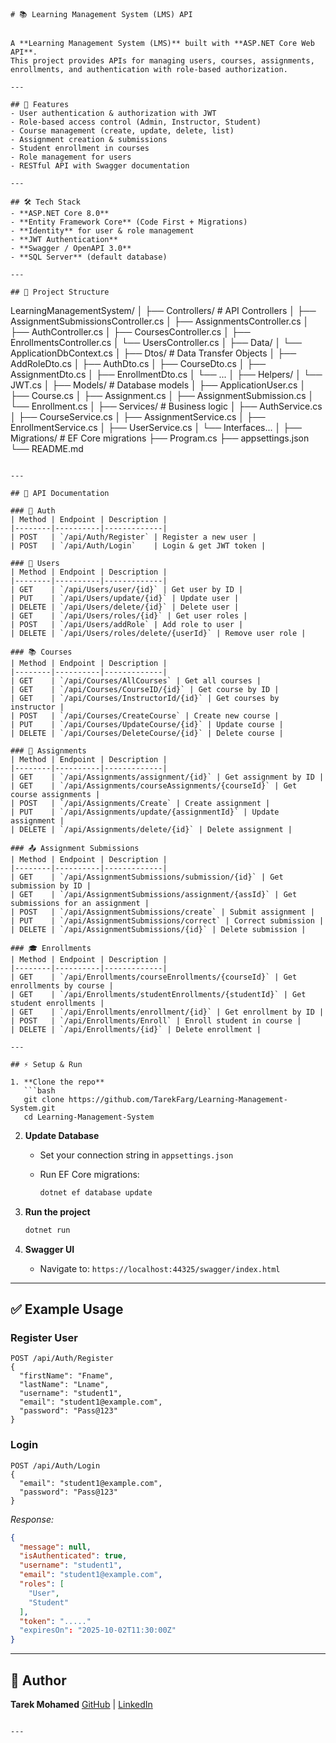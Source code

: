 ```
# 📚 Learning Management System (LMS) API


A **Learning Management System (LMS)** built with **ASP.NET Core Web API**.  
This project provides APIs for managing users, courses, assignments, enrollments, and authentication with role-based authorization.

---

## 🚀 Features
- User authentication & authorization with JWT
- Role-based access control (Admin, Instructor, Student)
- Course management (create, update, delete, list)
- Assignment creation & submissions
- Student enrollment in courses
- Role management for users
- RESTful API with Swagger documentation

---

## 🛠️ Tech Stack
- **ASP.NET Core 8.0**  
- **Entity Framework Core** (Code First + Migrations)  
- **Identity** for user & role management  
- **JWT Authentication**  
- **Swagger / OpenAPI 3.0**  
- **SQL Server** (default database)  

---

## 📂 Project Structure

```

LearningManagementSystem/
│
├── Controllers/              # API Controllers
│   ├── AssignmentSubmissionsController.cs
│   ├── AssignmentsController.cs
│   ├── AuthController.cs
│   ├── CoursesController.cs
│   ├── EnrollmentsController.cs
│   └── UsersController.cs
│
├── Data/
│   └── ApplicationDbContext.cs
│
├── Dtos/                     # Data Transfer Objects
│   ├── AddRoleDto.cs
│   ├── AuthDto.cs
│   ├── CourseDto.cs
│   ├── AssignmentDto.cs
│   ├── EnrollmentDto.cs
│   └── ...
│
├── Helpers/
│   └── JWT.cs
│
├── Models/                   # Database models
│   ├── ApplicationUser.cs
│   ├── Course.cs
│   ├── Assignment.cs
│   ├── AssignmentSubmission.cs
│   └── Enrollment.cs
│
├── Services/                 # Business logic
│   ├── AuthService.cs
│   ├── CourseService.cs
│   ├── AssignmentService.cs
│   ├── EnrollmentService.cs
│   ├── UserService.cs
│   └── Interfaces...
│
├── Migrations/               # EF Core migrations
├── Program.cs
├── appsettings.json
└── README.md

````

---

## 📖 API Documentation

### 🔑 Auth
| Method | Endpoint | Description |
|--------|----------|-------------|
| POST   | `/api/Auth/Register` | Register a new user |
| POST   | `/api/Auth/Login`    | Login & get JWT token |

### 👥 Users
| Method | Endpoint | Description |
|--------|----------|-------------|
| GET    | `/api/Users/user/{id}` | Get user by ID |
| PUT    | `/api/Users/update/{id}` | Update user |
| DELETE | `/api/Users/delete/{id}` | Delete user |
| GET    | `/api/Users/roles/{id}` | Get user roles |
| POST   | `/api/Users/addRole` | Add role to user |
| DELETE | `/api/Users/roles/delete/{userId}` | Remove user role |

### 📚 Courses
| Method | Endpoint | Description |
|--------|----------|-------------|
| GET    | `/api/Courses/AllCourses` | Get all courses |
| GET    | `/api/Courses/CourseID/{id}` | Get course by ID |
| GET    | `/api/Courses/InstructorId/{id}` | Get courses by instructor |
| POST   | `/api/Courses/CreateCourse` | Create new course |
| PUT    | `/api/Courses/UpdateCourse/{id}` | Update course |
| DELETE | `/api/Courses/DeleteCourse/{id}` | Delete course |

### 📝 Assignments
| Method | Endpoint | Description |
|--------|----------|-------------|
| GET    | `/api/Assignments/assignment/{id}` | Get assignment by ID |
| GET    | `/api/Assignments/courseAssignments/{courseId}` | Get course assignments |
| POST   | `/api/Assignments/Create` | Create assignment |
| PUT    | `/api/Assignments/update/{assignmentId}` | Update assignment |
| DELETE | `/api/Assignments/delete/{id}` | Delete assignment |

### 📤 Assignment Submissions
| Method | Endpoint | Description |
|--------|----------|-------------|
| GET    | `/api/AssignmentSubmissions/submission/{id}` | Get submission by ID |
| GET    | `/api/AssignmentSubmissions/assignment/{assId}` | Get submissions for an assignment |
| POST   | `/api/AssignmentSubmissions/create` | Submit assignment |
| PUT    | `/api/AssignmentSubmissions/correct` | Correct submission |
| DELETE | `/api/AssignmentSubmissions/{id}` | Delete submission |

### 🎓 Enrollments
| Method | Endpoint | Description |
|--------|----------|-------------|
| GET    | `/api/Enrollments/courseEnrollments/{courseId}` | Get enrollments by course |
| GET    | `/api/Enrollments/studentEnrollments/{studentId}` | Get student enrollments |
| GET    | `/api/Enrollments/enrollment/{id}` | Get enrollment by ID |
| POST   | `/api/Enrollments/Enroll` | Enroll student in course |
| DELETE | `/api/Enrollments/{id}` | Delete enrollment |

---

## ⚡ Setup & Run

1. **Clone the repo**
   ```bash
   git clone https://github.com/TarekFarg/Learning-Management-System.git
   cd Learning-Management-System
````

2. **Update Database**

   * Set your connection string in `appsettings.json`
   * Run EF Core migrations:

     ```bash
     dotnet ef database update
     ```

3. **Run the project**

   ```bash
   dotnet run
   ```

4. **Swagger UI**

   * Navigate to: `https://localhost:44325/swagger/index.html`

---

## ✅ Example Usage

### Register User

```http
POST /api/Auth/Register
{
  "firstName": "Fname",
  "lastName": "Lname",
  "username": "student1",
  "email": "student1@example.com",
  "password": "Pass@123"
}
```

### Login

```http
POST /api/Auth/Login
{
  "email": "student1@example.com",
  "password": "Pass@123"
}
```

*Response:*

```json
{
  "message": null,
  "isAuthenticated": true,
  "username": "student1",
  "email": "student1@example.com",
  "roles": [
    "User",
    "Student"
  ],
  "token": "....."
  "expiresOn": "2025-10-02T11:30:00Z"
}
```

---


## 👤 Author

**Tarek Mohamed**
[GitHub](https://github.com/TarekFarg) | [LinkedIn](https://www.linkedin.com/in/tarek-mohamed-325373267/)

```

---

```

